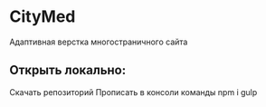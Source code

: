 # CityMed
Адаптивная верстка многостраничного сайта 

## Открыть локально:
Скачать репозиторий
Прописать в консоли команды
  npm i
  gulp
